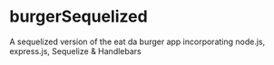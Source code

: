 # burgerSequelized
A sequelized version of the eat da burger app incorporating node.js, express.js, Sequelize &amp; Handlebars

